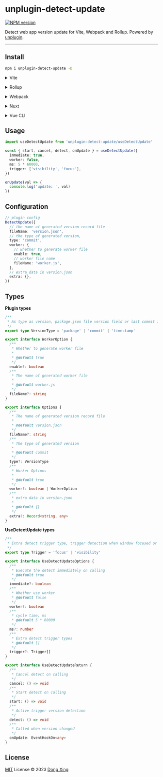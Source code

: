 # unplugin-detect-update

[![NPM version](https://img.shields.io/npm/v/unplugin-detect-update?color=a1b858&label=)](https://www.npmjs.com/package/unplugin-detect-update)

Detect web app version update for Vite, Webpack and Rollup. Powered by [unplugin](https://github.com/unjs/unplugin).

---

## Install

```bash
npm i unplugin-detect-update -D
```

<details>
<summary>Vite</summary><br>

```ts
// vite.config.ts
import DetectUpdate from 'unplugin-detect-update/vite'

export default defineConfig({
  plugins: [
    DetectUpdate({
      /* options */
    }),
  ],
})
```

<br></details>

<details>
<summary>Rollup</summary><br>

```ts
// rollup.config.js
import DetectUpdate from 'unplugin-detect-update/rollup'

export default {
  plugins: [
    DetectUpdate({
      /* options */
    }),
  ],
}
```

<br></details>

<details>
<summary>Webpack</summary><br>

```ts
// webpack.config.js
module.exports = {
  /* ... */
  plugins: [
    require('unplugin-detect-update/webpack')({
      /* options */
    }),
  ],
}
```

> This module works for Webpack >= 3

<br></details>

<details>
<summary>Nuxt</summary><br>

```ts
// nuxt.config.js
export default {
  buildModules: [
    [
      'unplugin-detect-update/nuxt',
      {
        /* options */
      },
    ],
  ],
}
```

> This module works for both Nuxt 2 and [Nuxt Vite](https://github.com/nuxt/vite)

<br></details>

<details>
<summary>Vue CLI</summary><br>

```ts
// vue.config.js
module.exports = {
  configureWebpack: {
    plugins: [
      require('unplugin-detect-update/webpack')({
        /* options */
      }),
    ],
  },
}
```

<br></details>

## Usage

```ts
import useDetectUpdate from 'unplugin-detect-update/useDetectUpdate'

const { start, cancel, detect, onUpdate } = useDetectUpdate({
  immediate: true,
  worker: false,
  ms: 5 * 60000,
  trigger: ['visibility', 'focus'],
})

onUpdate(val => {
  console.log('update: ', val)
})
```

## Configuration

```ts
// plugin config
DetectUpdate({
  // the name of generated version record file
  fileName: 'version.json',
  // the type of generated version,
  type: 'commit',
  worker: {
    // whether to generate worker file
    enable: true,
    // worker file name
    fileName: 'worker.js',
  },
  // extra data in version.json
  extra: {},
})
```

## Types

**Plugin types**

```ts
/**
 * As type as version, package.json file version field or last commit id or current timestamp
 */
export type VersionType = 'package' | 'commit' | 'timestamp'

export interface WorkerOption {
  /**
   * Whether to generate worker file
   *
   * @default true
   */
  enable?: boolean
  /**
   * The name of generated worker file
   *
   * @default worker.js
   */
  fileName?: string
}

export interface Options {
  /**
   * The name of generated version record file
   *
   * @default version.json
   */
  fileName?: string
  /**
   * The type of generated version
   *
   * @default commit
   */
  type?: VersionType
  /**
   * Worker Options
   *
   * @default true
   */
  worker?: boolean | WorkerOption
  /**
   * extra data in version.json
   *
   * @default {}
   */
  extra?: Record<string, any>
}
```

**UseDetectUpdate types**

```ts
/**
 * Extra detect trigger type, trigger detection when window focused or visible
 */
export type Trigger = 'focus' | 'visibility'

export interface UseDetectUpdateOptions {
  /**
   * Execute the detect immediately on calling
   * @default true
   */
  immediate?: boolean
  /**
   * Whether use worker
   * @default false
   */
  worker?: boolean
  /**
   * cycle time, ms
   * @default 5 * 60000
   */
  ms?: number
  /**
   * Extra detect trigger types
   * @default []
   */
  trigger?: Trigger[]
}

export interface UseDetectUpdateReturn {
  /**
   * Cancel detect on calling
   */
  cancel: () => void
  /**
   * Start detect on calling
   */
  start: () => void
  /**
   * Active trigger version detection
   */
  detect: () => void
  /**
   * Called when version changed
   */
  onUpdate: EventHookOn<any>
}
```

## License

[MIT](./LICENSE) License © 2023 [Dong Xing](https://github.com/WX-DongXing)
